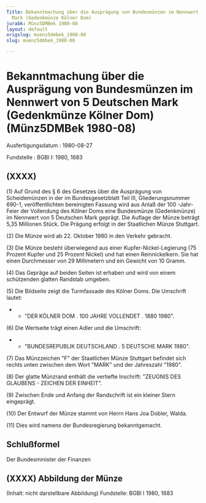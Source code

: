 ```yaml
---
Title: Bekanntmachung über die Ausprägung von Bundesmünzen im Nennwert von 5 Deutschen
  Mark (Gedenkmünze Kölner Dom)
jurabk: Münz5DMBek 1980-08
layout: default
origslug: muenz5dmbek_1980-08
slug: muenz5dmbek_1980-08

---
```


# Bekanntmachung über die Ausprägung von Bundesmünzen im Nennwert von 5 Deutschen Mark (Gedenkmünze Kölner Dom) (Münz5DMBek 1980-08)

Ausfertigungsdatum
:   1980-08-27

Fundstelle
:   BGBl I: 1980, 1683



## (XXXX)

(1) Auf Grund des § 6 des Gesetzes über die Ausprägung von
Scheidemünzen in der im Bundesgesetzblatt Teil III, Gliederungsnummer
690-1, veröffentlichten bereinigten Fassung wird aus Anlaß der 100
-Jahr-Feier der Vollendung des Kölner Doms eine Bundesmünze
(Gedenkmünze) im Nennwert von 5 Deutschen Mark geprägt. Die Auflage
der Münze beträgt 5,35 Millionen Stück. Die Prägung erfolgt in der
Staatlichen Münze Stuttgart.

(2) Die Münze wird ab 22. Oktober 1980 in den Verkehr gebracht.

(3) Die Münze besteht überwiegend aus einer Kupfer-Nickel-Legierung
(75 Prozent Kupfer und 25 Prozent Nickel) und hat einen
Reinnickelkern. Sie hat einen Durchmesser von 29 Millimetern und ein
Gewicht von 10 Gramm.

(4) Das Gepräge auf beiden Seiten ist erhaben und wird von einem
schützenden glatten Randstab umgeben.

(5) Die Bildseite zeigt die Turmfassade des Kölner Doms. Die Umschrift
lautet:

*    *   "DER KÖLNER DOM . 100 JAHRE VOLLENDET . 1880 1980".




(6) Die Wertseite trägt einen Adler und die Umschrift:

*    *   "BUNDESREPUBLIK DEUTSCHLAND . 5 DEUTSCHE MARK 1980".




(7) Das Münzzeichen "F" der Staatlichen Münze Stuttgart befindet sich
rechts unten zwischen dem Wort "MARK" und der Jahreszahl "1980".

(8) Der glatte Münzrand enthält die vertiefte Inschrift:
"ZEUGNIS DES GLAUBENS - ZEICHEN DER EINHEIT".

(9) Zwischen Ende und Anfang der Randschrift ist ein kleiner Stern
eingeprägt.

(10) Der Entwurf der Münze stammt von Herrn Hans Joa Dobler, Walda.

(11) Dies wird namens der Bundesregierung bekanntgemacht.


## Schlußformel

Der Bundesminister der Finanzen


## (XXXX) Abbildung der Münze

(Inhalt: nicht darstellbare Abbildung)
Fundstelle: BGBl I 1980, 1683

